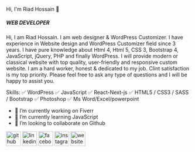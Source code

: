  Hi, I'm Riad Hossain 👋
##### WEB DEVELOPER


Hi, I am Riad Hossain. I am web designer & WordPress Customizer. I have experience in Website design and WordPress Customizer field since 3 years. I have pure knowledge about Html 4, Html 5, CSS 3, Bootstrap 4, JavaScript, jQuery, PHP and finally WordPress. I will provide modern or classical website with top quality, user-friendly and responsive custom website. I am a hard worker, honest & dedicated to my job. Clint satisfaction is my top priority. Please feel free to ask any type of questions and I will be happy to assist you.

Skills: ✅ WordPress ✅ JavaScript ✅ React-Next-js ✅ HTML5 / CSS3 / SASS / Bootstrap ✅ Photoshop  ✅ Ms Word/Excel/powerpoint

- 🔭 I’m currently working on Fiverr 
- 🌱 I’m currently learning JavaScript 
- 👯 I’m looking to collaborate on Github 


[<img src='https://cdn.jsdelivr.net/npm/simple-icons@3.0.1/icons/github.svg' alt='github' height='40'>](https://github.com/https://github.com/Riadhossain5111)  [<img src='https://cdn.jsdelivr.net/npm/simple-icons@3.0.1/icons/linkedin.svg' alt='linkedin' height='40'>](https://www.linkedin.com/in/https://www.linkedin.com/in/riad-hossain-5bb21921a//)  [<img src='https://cdn.jsdelivr.net/npm/simple-icons@3.0.1/icons/facebook.svg' alt='facebook' height='40'>](https://www.facebook.com/https://www.facebook.com/riyadhossain410/)  [<img src='https://cdn.jsdelivr.net/npm/simple-icons@3.0.1/icons/instagram.svg' alt='instagram' height='40'>](https://www.instagram.com/https://www.instagram.com/riyadhossain410//)  [<img src='https://cdn.jsdelivr.net/npm/simple-icons@3.0.1/icons/icloud.svg' alt='website' height='40'>](https://riadhossain5111.github.io/react-portfolio-project/)  

